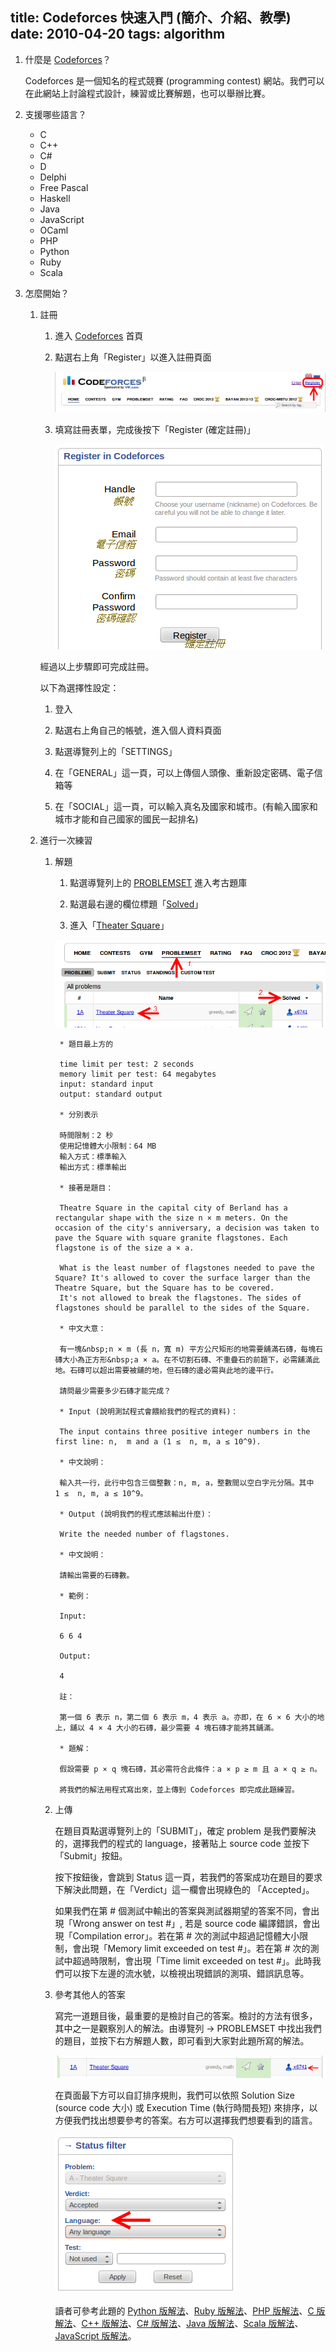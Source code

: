 title: Codeforces 快速入門 (簡介、介紹、教學)
date: 2010-04-20
tags: algorithm
---

1. 什麼是 [Codeforces](http://codeforces.com/)？

    Codeforces 是一個知名的程式競賽 (programming contest) 網站。我們可以在此網站上討論程式設計，練習或比賽解題，也可以舉辦比賽。
<!-- more -->
2. 支援哪些語言？

    * C
    * C++
    * C#
    * D
    * Delphi
    * Free Pascal
    * Haskell
    * Java
    * JavaScript
    * OCaml
    * PHP
    * Python
    * Ruby
    * Scala

3. 怎麼開始？

    1. 註冊

        1. 進入 [Codeforces](http://codeforces.com/) 首頁

        2. 點選右上角「Register」以進入註冊頁面

            [![begin to register](codeforces-quick-start/codeforces-begin-to-register.png)](codeforces-quick-start/codeforces-begin-to-register.png)

        3. 填寫註冊表單，完成後按下「Register (確定註冊)」

            [![registration form](codeforces-quick-start/codeforces-registration-form.png)](codeforces-quick-start/codeforces-registration-form.png)

        經過以上步驟即可完成註冊。

        以下為選擇性設定：

        1. 登入

        2. 點選右上角自己的帳號，進入個人資料頁面

        3. 點選導覽列上的「SETTINGS」

        4. 在「GENERAL」這一頁，可以上傳個人頭像、重新設定密碼、電子信箱等

        5. 在「SOCIAL」這一頁，可以輸入真名及國家和城市。(有輸入國家和城市才能和自己國家的國民一起排名)

    2. 進行一次練習

        1. 解題

            1. 點選導覽列上的 [PROBLEMSET](http://codeforces.com/problemset) 進入考古題庫

            2. 點選最右邊的欄位標題「[Solved](http://codeforces.com/problemset?order=BY_SOLVED_DESC)」

            3. 進入「[Theater Square](http://codeforces.com/problemset/problem/1/A)」

            [![problemset](codeforces-quick-start/codeforces-problemset.png)](codeforces-quick-start/codeforces-problemset.png)

                * 題目最上方的

                time limit per test: 2 seconds
                memory limit per test: 64 megabytes
                input: standard input
                output: standard output

                * 分別表示

                時間限制：2 秒
                使用記憶體大小限制：64 MB
                輸入方式：標準輸入
                輸出方式：標準輸出

                * 接著是題目：

                Theatre Square in the capital city of Berland has a rectangular shape with the size n × m meters. On the occasion of the city's anniversary, a decision was taken to pave the Square with square granite flagstones. Each flagstone is of the size a × a.

                What is the least number of flagstones needed to pave the Square? It's allowed to cover the surface larger than the Theatre Square, but the Square has to be covered.
                It's not allowed to break the flagstones. The sides of flagstones should be parallel to the sides of the Square.

                * 中文大意：

                有一塊&nbsp;n × m (長 n，寬 m) 平方公尺矩形的地需要舖滿石磚，每塊石磚大小為正方形&nbsp;a × a。在不切割石磚、不重疊石的前題下，必需舖滿此地。石磚可以超出需要被舖的地，但石磚的邊必需與此地的邊平行。

                請問最少需要多少石磚才能完成？

                * Input (說明測試程式會餵給我們的程式的資料)：

                The input contains three positive integer numbers in the first line: n,  m and a (1 ≤  n, m, a ≤ 10^9).

                * 中文說明：

                輸入共一行，此行中包含三個整數：n, m, a，整數間以空白字元分隔。其中 1 ≤  n, m, a ≤ 10^9。

                * Output (說明我們的程式應該輸出什麼)：

                Write the needed number of flagstones.

                * 中文說明：

                請輸出需要的石磚數。

                * 範例：

                Input:

                6 6 4

                Output:

                4

                註：

                第一個 6 表示 n，第二個 6 表示 m，4 表示 a。亦即，在 6 × 6 大小的地上，舖以 4 × 4 大小的石磚，最少需要 4 塊石磚才能將其舖滿。

                * 題解：

                假設需要 p × q 塊石磚，其必需符合此條件：a × p ≥ m 且 a × q ≥ n。

                將我們的解法用程式寫出來，並上傳到 Codeforces 即完成此題練習。

        2. 上傳

            在題目頁點選導覽列上的「SUBMIT」，確定 problem 是我們要解決的，選擇我們的程式的 language，接著貼上 source code 並按下「Submit」按鈕。

            按下按鈕後，會跳到 Status 這一頁，若我們的答案成功在題目的要求下解決此問題，在「Verdict」這一欄會出現綠色的 「Accepted」。

            如果我們在第 # 個測試中輸出的答案與測試器期望的答案不同，會出現「Wrong answer on test #」, 若是 source code 編譯錯誤，會出現「Compilation error」。若在第 # 次的測試中超過記憶體大小限制，會出現「Memory limit exceeded on test #」。若在第 # 次的測試中超過時限制，會出現「Time limit exceeded on test #」。此時我們可以按下左邊的流水號，以檢視出現錯誤的測項、錯誤訊息等。

        3. 參考其他人的答案

            寫完一道題目後，最重要的是檢討自己的答案。檢討的方法有很多，其中之一是觀察別人的解法。由導覽列 → PROBLEMSET 中找出我們的題目，並按下右方解題人數，即可看到大家對此題所寫的解法。

            [![solved](codeforces-quick-start/codeforces-solved.png)](codeforces-quick-start/codeforces-solved.png)

            在頁面最下方可以自訂排序規則，我們可以依照 Solution Size (source code 大小) 或 Execution Time (執行時間長短) 來排序，以方便我們找出想要參考的答案。右方可以選擇我們想要看到的語言。

            [![languages](codeforces-quick-start/codeforces-solved-languages.png)](codeforces-quick-start/codeforces-solved-languages.png)

            讀者可參考此題的 [Python 版解法](http://codeforces.com/contest/1/submission/1647521)、[Ruby 版解法](http://codeforces.com/contest/1/submission/2337277)、[PHP 版解法](http://codeforces.com/contest/1/submission/889578)、[C 版解法](http://codeforces.com/contest/1/submission/1337822)、[C++ 版解法](http://codeforces.com/contest/1/submission/759)、[C# 版解法](http://codeforces.com/contest/1/submission/2032793)、[Java 版解法](http://codeforces.com/contest/1/submission/604386)、[Scala 版解法](http://codeforces.com/contest/1/submission/1903268)、[JavaScript 版解法](http://codeforces.com/contest/1/submission/5482791)。

